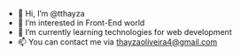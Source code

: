 - 👋 Hi, I’m @tthayza
- 👀 I’m interested in Front-End world 
- 🌱 I’m currently learning technologies for web development
- 📫 You can contact me via thayzaoliveira4@gmail.com

<!---
tthayza/tthayza is a ✨ special ✨ repository because its `README.md` (this file) appears on your GitHub profile.
You can click the Preview link to take a look at your changes.
--->
